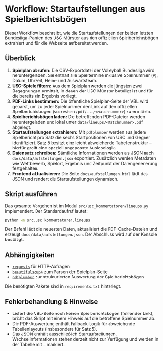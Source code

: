 # Workflow: Startaufstellungen aus Spielberichtsbögen

Dieser Workflow beschreibt, wie die Startaufstellungen der beiden letzten Bundesliga-Partien des USC Münster aus den offiziellen Spielberichtsbögen extrahiert und für die Webseite aufbereitet werden.

## Überblick

1. **Spielplan abrufen:** Die CSV-Exportdatei der Volleyball Bundesliga wird heruntergeladen. Sie enthält alle Spieltermine inklusive Spielnummer (`#`), Datum, Uhrzeit, Heim- und Auswärtsteam.
2. **USC-Spiele filtern:** Aus dem Spielplan werden die jüngsten zwei Begegnungen ermittelt, in denen der USC Münster beteiligt ist und für die bereits ein Ergebnis vorliegt.
3. **PDF-Links bestimmen:** Die öffentliche Spielplan-Seite der VBL wird geparst, um zu jeder Spielnummer den Link auf den offiziellen Spielberichtsbogen (`scoresheet/pdf/.../<Matchnummer>`) zu ermitteln.
4. **Spielberichtsbögen laden:** Die betreffenden PDF-Dateien werden heruntergeladen und lokal unter `data/lineups/<Matchnummer>.pdf` abgelegt.
5. **Startaufstellungen extrahieren:** Mit `pdfplumber` werden aus jedem Spielbericht pro Satz die sechs Startpositionen von USC und Gegner identifiziert. Satz 5 besitzt eine leicht abweichende Tabellenstruktur – hierfür greift eine speziell angepasste Ausleselogik.
6. **Datensatz schreiben:** Sämtliche Informationen werden als JSON nach `docs/data/aufstellungen.json` exportiert. Zusätzlich werden Metadaten wie Wettbewerb, Spielort, Ergebnis und Zeitpunkt der Datengenerierung festgehalten.
7. **Frontend aktualisieren:** Die Seite `docs/aufstellungen.html` lädt das JSON und rendert die Startaufstellungen dynamisch.

## Skript ausführen

Das gesamte Vorgehen ist im Modul `src/usc_kommentatoren/lineups.py` implementiert. Der Standardaufruf lautet:

```bash
python -m src.usc_kommentatoren.lineups
```

Der Befehl lädt die neuesten Daten, aktualisiert die PDF-Cache-Dateien und erzeugt `docs/data/aufstellungen.json`. Der Abschluss wird auf der Konsole bestätigt.

## Abhängigkeiten

- [`requests`](https://pypi.org/project/requests/) für HTTP-Abfragen
- [`beautifulsoup4`](https://www.crummy.com/software/BeautifulSoup/) zum Parsen der Spielplan-Seite
- [`pdfplumber`](https://github.com/jsvine/pdfplumber) zur strukturierten Auswertung der Spielberichtsbögen

Die benötigten Pakete sind in `requirements.txt` hinterlegt.

## Fehlerbehandlung & Hinweise

- Liefert die VBL-Seite noch keinen Spielberichtsbogen (fehlender Link), bricht das Skript mit einem Hinweis auf die betroffene Spielnummer ab.
- Die PDF-Auswertung enthält Fallback-Logik für abweichende Tabellenlayouts (insbesondere für Satz 5).
- Das JSON enthält ausschließlich Startaufstellungen. Wechselinformationen stehen derzeit nicht zur Verfügung und werden in der Tabelle mit `–` markiert.

